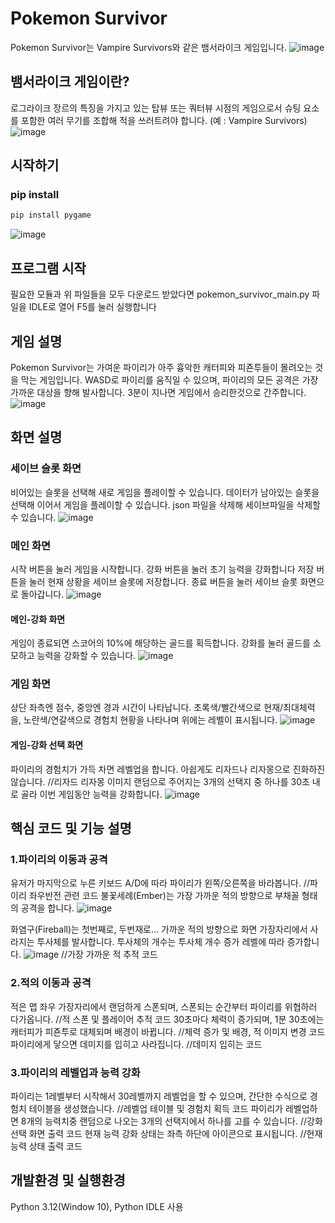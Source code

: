 # Pokemon Survivor
Pokemon Survivor는 Vampire Survivors와 같은 뱀서라이크 게임입니다.
![image](images/gameplay1.png)

## 뱀서라이크 게임이란?
로그라이크 장르의 특징을 가지고 있는 탑뷰 또는 쿼터뷰 시점의 게임으로서
슈팅 요소를 포함한 여러 무기를 조합해 적을 쓰러트려야 합니다. (예 : Vampire Survivors)
![image](images/vampire_survivors.png)

## 시작하기

### pip install

```python
pip install pygame
```
![image](images/.png)
## 프로그램 시작
필요한 모듈과 위 파일들을 모두 다운로드 받았다면
pokemon_survivor_main.py 파일을 IDLE로 열어 F5를 눌러 실행합니다

## 게임 설명
Pokemon Survivor는 가여운 파이리가 아주 흉악한 캐터피와 피죤투들이 몰려오는 것을 막는 게임입니다.
WASD로 파이리를 움직일 수 있으며, 파이리의 모든 공격은 가장 가까운 대상을 향해 발사합니다.
3분이 지나면 게임에서 승리한것으로 간주합니다.
![image](images/gameplay2.png)

## 화면 설명

### 세이브 슬롯 화면
비어있는 슬롯을 선택해 새로 게임을 플레이할 수 있습니다.
데이터가 남아있는 슬롯을 선택해 이어서 게임을 플레이할 수 있습니다.
json 파일을 삭제해 세이브파일을 삭제할 수 있습니다.
![image](images/save_slot_screen.png)

### 메인 화면
시작 버튼을 눌러 게임을 시작합니다.
강화 버튼을 눌러 초기 능력을 강화합니다
저장 버튼을 눌러 현재 상황을 세이브 슬롯에 저장합니다.
종료 버튼을 눌러 세이브 슬롯 화면으로 돌아갑니다.
![image](images/main_screen.png)

#### 메인-강화 화면
게임이 종료되면 스코어의 10%에 해당하는 골드를 획득합니다.
강화를 눌러 골드를 소모하고 능력을 강화할 수 있습니다.
![image](images/upgrade_screen.png)

### 게임 화면
상단 좌측엔 점수, 중앙엔 경과 시간이 나타납니다.
초록색/빨간색으로 현재/최대체력을, 노란색/연갈색으로 경험치 현황을 나타나며 위에는 레벨이 표시됩니다.
![image](images/score_time_health_exp.png)

#### 게임-강화 선택 화면
파이리의 경험치가 가득 차면 레벨업을 합니다.
아쉽게도 리자드나 리자몽으로 진화하진 않습니다.
//리자드 리자몽 이미지
랜덤으로 주어지는 3개의 선택지 중 하나를 30초 내로 골라 이번 게임동안 능력을 강화합니다.
![image](images/upgrade_select_screen.png)

## 핵심 코드 및 기능 설명

### 1.파이리의 이동과 공격
유저가 마지막으로 누른 키보드 A/D에 따라 파이리가 왼쪽/오른쪽을 바라봅니다.
//파이리 좌우반전 관련 코드
불꽃세례(Ember)는 가장 가까운 적의 방향으로 부채꼴 형태의 공격을 합니다.
![image](images/ember_implementation.png)

화염구(Fireball)는 첫번째로, 두번재로... 가까운 적의 방향으로 화면 가장자리에서 사라지는 투사체를 발사합니다.
투사체의 개수는 투사체 개수 증가 레벨에 따라 증가합니다.
![image](images/fireball_implementation.png)
//가장 가까운 적 추적 코드

### 2.적의 이동과 공격
적은 맵 좌우 가장자리에서 랜덤하게 스폰되며, 스폰되는 순간부터 파이리를 위협하러 다가옵니다.
//적 스폰 및 플레이어 추적 코드
30초마다 체력이 증가되며, 1분 30초에는 캐터피가 피죤투로 대체되며 배경이 바뀝니다.
//체력 증가 및 배경, 적 이미지 변경 코드
파이리에게 닿으면 데미지를 입히고 사라집니다.
//데미지 입히는 코드

### 3.파이리의 레벨업과 능력 강화
파이리는 1레벨부터 시작해서 30레벨까지 레벨업을 할 수 있으며, 간단한 수식으로 경험치 테이블을 생성했습니다.
//레벨업 테이블 및 경험치 획득 코드
파이리가 레벨업하면 8개의 능력치중 랜덤으로 나오는 3개의 선택지에서 하나를 고를 수 있습니다.
//강화 선택 화면 출력 코드
현재 능력 강화 상태는 좌측 하단에 아이콘으로 표시됩니다.
//현재 능력 상태 출력 코드

## 개발환경 및 실행환경
Python 3.12(Window 10), Python IDLE 사용
